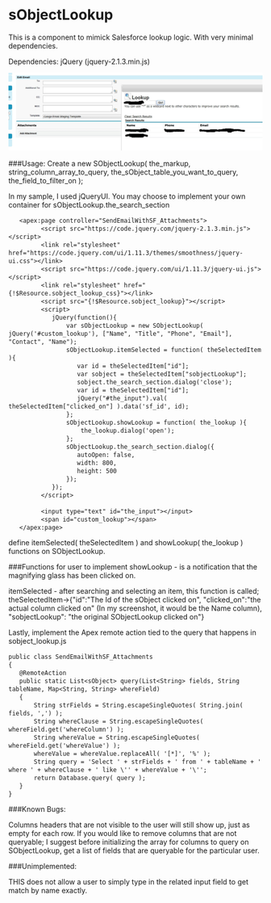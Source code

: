 # sObjectLookup
This is a component to mimick Salesforce lookup logic.  With very minimal dependencies.

Dependencies: jQuery (jquery-2.1.3.min.js)

![Alt text](/sampleImage/sampleImage.jpg?raw=true "Screen Shot example")


###Usage:
Create a new SObjectLookup( the_markup, string_column_array_to_query, the_sObject_table_you_want_to_query, the_field_to_filter_on );

In my sample, I used jQueryUI.  You may choose to implement your own container for sObjectLookup.the_search_section
```
   <apex:page controller="SendEmailWithSF_Attachments">
         <script src="https://code.jquery.com/jquery-2.1.3.min.js"></script>
         <link rel="stylesheet" href="https://code.jquery.com/ui/1.11.3/themes/smoothness/jquery-ui.css"></link>
         <script src="https://code.jquery.com/ui/1.11.3/jquery-ui.js"></script>
         <link rel="stylesheet" href="{!$Resource.sobject_lookup_css}"></link>
         <script src="{!$Resource.sobject_lookup}"></script>
         <script>
            jQuery(function(){
                var sObjectLookup = new SObjectLookup( jQuery('#custom_lookup'), ["Name", "Title", "Phone", "Email"], "Contact", "Name");
                sObjectLookup.itemSelected = function( theSelectedItem ){
                   var id = theSelectedItem["id"];
                   var sobject = theSelectedItem["sobjectLookup"];
                   sobject.the_search_section.dialog('close');
                   var id = theSelectedItem["id"];
                   jQuery("#the_input").val( theSelectedItem["clicked_on"] ).data('sf_id', id);
                };
                sObjectLookup.showLookup = function( the_lookup ){
                    the_lookup.dialog('open');
                };
                sObjectLookup.the_search_section.dialog({
                   autoOpen: false,
                   width: 800,
                   height: 500
                });
            });
         </script>

         <input type="text" id="the_input"></input>
         <span id="custom_lookup"></span>
   </apex:page>
```

define itemSelected( theSelectedItem ) and showLookup( the_lookup ) functions on SObjectLookup.

###Functions for user to implement
 showLookup - is a notification that the magnifying glass has been clicked on.
 
 
 itemSelected - after searching and selecting an item, this function is called; theSelectedItem->{"id":"The Id of the sObject clicked on", "clicked_on":"the actual column clicked on" (In my screenshot, it would be the Name column), "sobjectLookup": "the original SObjectLookup clicked on"}
 
 Lastly, implement the Apex remote action tied to the query that happens in sobject_lookup.js
 ```
public class SendEmailWithSF_Attachments
{
    @RemoteAction
    public static List<sObject> query(List<String> fields, String tableName, Map<String, String> whereField)
    {
        String strFields = String.escapeSingleQuotes( String.join( fields, ',') );
        String whereClause = String.escapeSingleQuotes( whereField.get('whereColumn') );
        String whereValue = String.escapeSingleQuotes( whereField.get('whereValue') );  
        whereValue = whereValue.replaceAll( '[*]', '%' );
        String query = 'Select ' + strFields + ' from ' + tableName + ' where ' + whereClause + ' like \'' + whereValue + '\'';
        return Database.query( query );
    }
}
```


###Known Bugs:

Columns headers that are not visible to the user will still show up, just as empty for each row.  If you would like to remove columns that are not queryable; I suggest before initializing the array for columns to query on SObjectLookup, get a list of fields that are queryable for the particular user.

###Unimplemented:

  THIS does not allow a user to simply type in the related input field to get match by name exactly.
